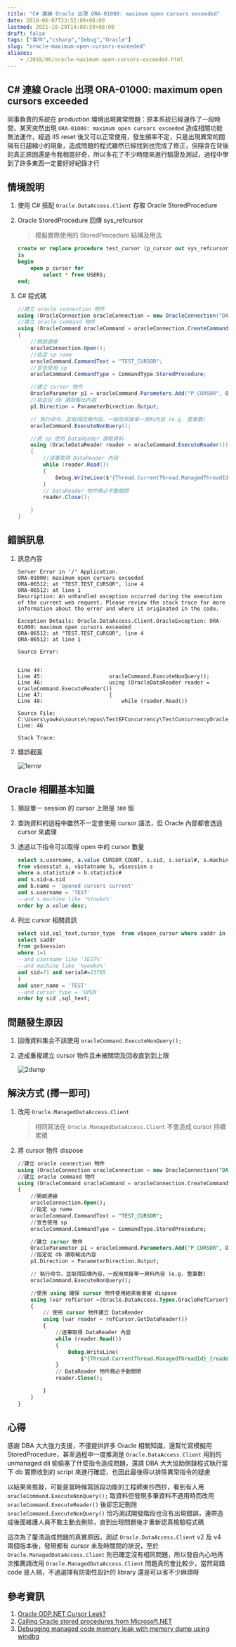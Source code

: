 ```yaml
---
title: "C# 連線 Oracle 出現 ORA-01000: maximum open cursors exceeded"
date: 2018-06-07T23:52:00+08:00
lastmod: 2021-10-29T14:08:59+08:00
draft: false
tags: ["套件","csharp","Debug","Oracle"]
slug: "oracle-maximum-open-cursors-exceeded"
aliases:
    - /2018/06/oracle-maximum-open-cursors-exceeded.html
---
```

## C# 連線 Oracle 出現 ORA-01000: maximum open cursors exceeded

同事負責的系統在 production 環境出現異常問題：原本系統已經運作了一段時間，某天突然出現 `ORA-01000: maximum open cursors exceeded` 造成相關功能無法運作，經過 IIS reset 後又可以正常使用，發生頻率不定，只是出現異常的間隔有日趨縮小的現象，造成問題的程式雖然已經找到也完成了修正，但隱含在背後的真正原因還是令我相當好奇，所以多花了不少時間來進行驗證及測試，過程中學到了許多東西一定要好好紀錄才行

## 情境說明

1. 使用 C# 搭配 `Oracle.DataAccess.Client` 存取 Oracle StoredProcedure
2. Oracle StoredProcedure 回傳 sys_refcursor

    > 模擬實際使用的 StoredProcedure 結構及用法

    ```sql
    create or replace procedure test_cursor (p_cursor out sys_refcursor)
    is
    begin
        open p_cursor for
            select * from USERS;
    end;
    ```

3. C# 程式碼

    ```cs
    //建立 oracle connection 物件
    using (OracleConnection oracleConnection = new OracleConnection("DATA SOURCE=localhost:1521/xe;PASSWORD=password;PERSIST SECURITY INFO=True;USER ID=TEST"))
    //建立 oracle command 物件
    using (OracleCommand oracleCommand = oracleConnection.CreateCommand())
    {
        //開啟連線
        oracleConnection.Open();
        //指定 sp name
        oracleCommand.CommandText = "TEST_CURSOR";
        //宣告使用 sp
        oracleCommand.CommandType = CommandType.StoredProcedure;

        //建立 cursor 物件
        OracleParameter p1 = oracleCommand.Parameters.Add("P_CURSOR", OracleDbType.RefCursor);
        //指定從 db 讀取輸出內容
        p1.Direction = ParameterDirection.Output;

        // 執行命令，並取得回傳內容，一般用來接單一資料內容 (e.g. 整筆數)
        oracleCommand.ExecuteNonQuery();

        //將 sp 使用 DataReader 讀取資料
        using (OracleDataReader reader = oracleCommand.ExecuteReader())
        {
            //逐筆取得 DataReader 內容
            while (reader.Read())
            {
                Debug.WriteLine($"{Thread.CurrentThread.ManagedThreadId}_{reader[0]}|{reader[1]}|{reader[2]}");
            }
            // DataReader 物件務必手動關閉
            reader.Close();

        }
    }
    ```

## 錯誤訊息

1. 訊息內容

    ```log
    Server Error in '/' Application.
    ORA-01000: maximum open cursors exceeded
    ORA-06512: at "TEST.TEST_CURSOR", line 4
    ORA-06512: at line 1
    Description: An unhandled exception occurred during the execution of the current web request. Please review the stack trace for more information about the error and where it originated in the code. 

    Exception Details: Oracle.DataAccess.Client.OracleException: ORA-01000: maximum open cursors exceeded
    ORA-06512: at "TEST.TEST_CURSOR", line 4
    ORA-06512: at line 1

    Source Error: 


    Line 44: 
    Line 45:                     oracleCommand.ExecuteNonQuery();
    Line 46:                     using (OracleDataReader reader = oracleCommand.ExecuteReader())
    Line 47:                     {
    Line 48:                         while (reader.Read())

    Source File: C:\Users\yowko\source\repos\TestEFConcurrency\TestConcurrencyOracle\Controllers\HomeController.cs    Line: 46 

    Stack Trace: 
    ```

2. 錯誤截圖

    ![1error](https://user-images.githubusercontent.com/3851540/41110836-f50eb784-6aac-11e8-8364-04d619c1c2df.png)

## Oracle 相關基本知識

1. 預設單一 session 的 cursor 上限是 `300` 個
2. 查詢資料的過程中雖然不一定會使用 cursor 語法，但 Oracle 內部都會透過 cursor 來處理
3. 透過以下指令可以取得 open 中的 cursor 數量

    ```sql
    select s.username, a.value CURSOR_COUNT, s.sid, s.serial#, s.machine
    from v$sesstat a, v$statname b, v$session s
    where a.statistic# = b.statistic#  
    and s.sid=a.sid
    and b.name = 'opened cursors current'
    and s.username = 'TEST'
    --and s.machine like '%Yowko%'
    order by a.value desc;
    ```

4. 列出 cursor 相關資訊

    ```sql
    select sid,sql_text,cursor_type  from v$open_cursor where saddr in (
    select saddr
    from gv$session
    where 1=1
    --and username like 'TEST%'
    --and machine like '%yowko%'
    and sid=71 and serial#=23765
    ) 
    and user_name = 'TEST' 
    --and cursor_type = 'OPEN'
    order by sid ,sql_text;
    ```

## 問題發生原因

1. 回傳資料集合不該使用 `oracleCommand.ExecuteNonQuery();`
2. 造成重複建立 cursor 物件且未被關閉及回收直到到上限

    ![2dump](https://user-images.githubusercontent.com/3851540/41110838-f5486420-6aac-11e8-88f3-d7f77d9f84af.png)

## 解決方式 (擇一即可)

1. 改用 `Oracle.ManagedDataAccess.Client`

    > 相同寫法在 `Oracle.ManagedDataAccess.Client` 不會造成 cursor 持續累積

2. 將 cursor 物件 dispose

    ```sql
    //建立 oracle connection 物件
    using (OracleConnection oracleConnection = new OracleConnection("DATA SOURCE=localhost:1521/xe;PASSWORD=password;PERSIST SECURITY INFO=True;USER ID=TEST"))
    //建立 oracle command 物件
    using (OracleCommand oracleCommand = oracleConnection.CreateCommand())
    {
        //開啟連線
        oracleConnection.Open();
        //指定 sp name
        oracleCommand.CommandText = "TEST_CURSOR";
        //宣告使用 sp
        oracleCommand.CommandType = CommandType.StoredProcedure;

        //建立 cursor 物件
        OracleParameter p1 = oracleCommand.Parameters.Add("P_CURSOR", OracleDbType.RefCursor);
        //指定從 db 讀取輸出內容
        p1.Direction = ParameterDirection.Output;

        // 執行命令，並取得回傳內容，一般用來接單一資料內容 (e.g. 整筆數)
        oracleCommand.ExecuteNonQuery();

        //使用 using 確保 cursor 物件使用結束後會被 dispose
        using (var refCursor =(Oracle.DataAccess.Types.OracleRefCursor)oracleCommand.Parameters["P_CURSOR"].Value)
        {
            // 使用 cursor 物件建立 DataReader
            using (var reader = refCursor.GetDataReader())
            {
                //逐筆取得 DataReader 內容
                while (reader.Read())
                {
                    Debug.WriteLine(
                        $"{Thread.CurrentThread.ManagedThreadId}_{reader[0]}|{reader[1]}|{reader[2]}|{reader[3]}");
                }
                // DataReader 物件務必手動關閉
                reader.Close();

            }
        }
    }
    ```

## 心得

感謝 DBA 大大強力支援，不僅提供許多 Oracle 相關知識，還幫忙寫模擬用 StoredProcedure，甚至過程中一度推測是 `Oracle.DataAccess.Client` 用到的 unmanaged dll 偷偷塞了什麼指令造成問題，還請 DBA 大大協助側錄程式執行當下 db 實際收到的 script 來進行確認，也因此最後得以排除異常指令的疑慮

以結果來推敲，可能是當時候寫該段功能的工程師東抄西抄，看到有人用 `oracleCommand.ExecuteNonQuery();` 取資料但發現多筆資料不適用時而改用 `oracleCommand.ExecuteReader()` 後卻忘記刪除 `oracleCommand.ExecuteNonQuery()` 恰巧測試開發階段也沒有出現錯誤，連帶造成後面維護人員不敢主動去刪除，直到出現問題後才重新認真檢驗程式碼

這次為了釐清造成問題的真實原因，測試 `Oracle.DataAccess.Client` v2 及 v4 兩個版本後，發現都有 cursor 未及時關閉的狀況，至於 `Oracle.ManagedDataAccess.Client` 則已確定沒有相同問題，所以發自內心地再次推薦請改用 `Oracle.ManagedDataAccess.Client` 問題真的會比較少，當然寫錯 code 是人禍，不過選擇有防衛性設計的 library 還是可以省不少麻煩呀

## 參考資訊

1. [Oracle ODP.NET Cursor Leak?](https://stackoverflow.com/questions/9759697/reading-a-file-used-by-another-process)
2. [Calling Oracle stored procedures from Microsoft.NET](https://www.c-sharpcorner.com/article/calling-oracle-stored-procedures-from-microsoft-net/)
3. [Debugging managed code memory leak with memory dump using windbg](https://blogs.msdn.microsoft.com/paullou/2011/06/28/debugging-managed-code-memory-leak-with-memory-dump-using-windbg/)
